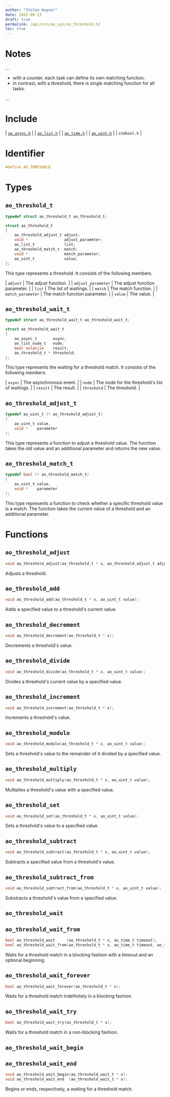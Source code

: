 ```yaml
---
author: "Stefan Wagner"
date: 2022-09-13
draft: true
permalink: /api/src/ao_sys/ao_threshold.h/
toc: true
---
```


# Notes

...

- with a counter, each task can define its own matching function.
- in contrast, with a threshold, there is single matching function for all tasks.

...

# Include

| [`ao_async.h`](ao_async.h.md) |
| [`ao_list.h`](../ao/ao_list.h.md) |
| [`ao_time.h`](ao_time.h.md) |
| [`ao_uint.h`](../ao/ao_uint.h.md) |
| `stdbool.h` |

# Identifier

```c
#define AO_THRESHOLD
```

# Types

## `ao_threshold_t`

```c
typedef struct ao_threshold_t ao_threshold_t;
```

```c
struct ao_threshold_t
{
    ao_threshold_adjust_t adjust;
    void *                adjust_parameter;
    ao_list_t             list;
    ao_threshold_match_t  match;
    void *                match_parameter;
    ao_uint_t             value;
};
```

This type represents a threshold. It consists of the following members.

| `adjust` | The adjust function. |
| `adjust_parameter` | The adjust function parameter. |
| `list` | The list of waitings. |
| `match` | The match function. |
| `match_parameter` | The match function parameter. |
| `value` | The value. |

## `ao_threshold_wait_t`

```c
typedef struct ao_threshold_wait_t ao_threshold_wait_t;
```

```c
struct ao_threshold_wait_t
{
    ao_async_t       async;
    ao_list_node_t   node;
    bool volatile    result;
    ao_threshold_t * threshold;
};
```

This type represents the waiting for a threshold match. It consists of the following members.

| `async` | The asynchronous event. |
| `node` | The node for the threshold's list of waitings. |
| `result` | The result. |
| `threshold` | The threshold. |

## `ao_threshold_adjust_t`

```c
typedef ao_uint_t (* ao_threshold_adjust_t)
(
    ao_uint_t value,
    void *    parameter
);
```

This type represents a function to adjust a threshold value. The function takes the old value and an additional parameter and returns the new value.

## `ao_threshold_match_t`

```c
typedef bool (* ao_threshold_match_t)
(
    ao_uint_t value,
    void *    parameter
);
```

This type represents a function to check whether a specific threshold value is a match. The function takes the current value of a threshold and an additional parameter.

# Functions

## `ao_threshold_adjust`

```c
void ao_threshold_adjust(ao_threshold_t * x, ao_threshold_adjust_t adjust, void * adjust_parameter);
```

Adjusts a threshold.

## `ao_threshold_add`

```c
void ao_threshold_add(ao_threshold_t * x, ao_uint_t value);
```

Adds a specified value to a threshold's current value.

## `ao_threshold_decrement`

```c
void ao_threshold_decrement(ao_threshold_t * x);
```

Decrements a threshold's value.

## `ao_threshold_divide`

```c
void ao_threshold_divide(ao_threshold_t * x, ao_uint_t value);
```

Divides a threshold's current value by a specified value.

## `ao_threshold_increment`

```c
void ao_threshold_increment(ao_threshold_t * x);
```

Increments a threshold's value.

## `ao_threshold_modulo`

```c
void ao_threshold_modulo(ao_threshold_t * x, ao_uint_t value);
```

Sets a threshold's value to the remainder of it divided by a specified value.

## `ao_threshold_multiply`

```c
void ao_threshold_multiply(ao_threshold_t * x, ao_uint_t value);
```

Multiplies a threshold's value with a specified value.

## `ao_threshold_set`

```c
void ao_threshold_set(ao_threshold_t * x, ao_uint_t value);
```

Sets a threshold's value to a specified value.

## `ao_threshold_subtract`

```c
void ao_threshold_subtract(ao_threshold_t * x, ao_uint_t value);
```

Subtracts a specified value from a threshold's value.

## `ao_threshold_subtract_from`

```c
void ao_threshold_subtract_from(ao_threshold_t * x, ao_uint_t value);
```

Substracts a threshold's value from a specified value.

## `ao_threshold_wait`
## `ao_threshold_wait_from`

```c
bool ao_threshold_wait     (ao_threshold_t * x, ao_time_t timeout);
bool ao_threshold_wait_from(ao_threshold_t * x, ao_time_t timeout, ao_time_t beginning);
```

Waits for a threshold match in a blocking fashion with a timeout and an optional beginning.

## `ao_threshold_wait_forever`

```c
bool ao_threshold_wait_forever(ao_threshold_t * x);
```

Waits for a threshold match indefinitely in a blocking fashion.

## `ao_threshold_wait_try`

```c
bool ao_threshold_wait_try(ao_threshold_t * x);
```

Waits for a threshold match in a non-blocking fashion.

## `ao_threshold_wait_begin`
## `ao_threshold_wait_end`

```c
void ao_threshold_wait_begin(ao_threshold_wait_t * x);
void ao_threshold_wait_end  (ao_threshold_wait_t * x);
```

Begins or ends, respectively, a waiting for a threshold match.
